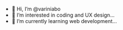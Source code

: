 - 👋 Hi, I’m @variniabo
- 👀 I’m interested in coding and UX design...
- 🌱 I’m currently learning web development...

<!---
variniabo/variniabo is a ✨ special ✨ repository because its `README.md` (this file) appears on your GitHub profile.
You can click the Preview link to take a look at your changes.
--->
